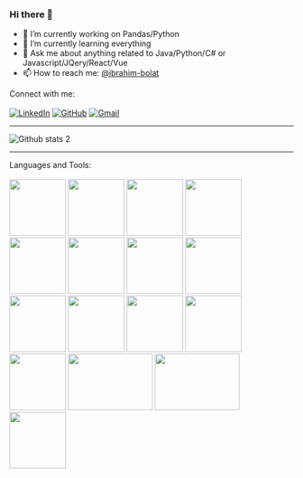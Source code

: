 ### Hi there 👋

- 🔭 I’m currently working on Pandas/Python
- 🌱 I’m currently learning everything
- 💬 Ask me about anything related to Java/Python/C# or Javascript/JQery/React/Vue
- 📫 How to reach me: [@ibrahim-bolat](mailto:ibobolat66@gmail.com)


Connect with me:<br/><br/>
[![LinkedIn](https://img.shields.io/badge/linkedin-%230077B5.svg?style=for-the-badge&logo=linkedin&logoColor=white&link=link)](https://www.linkedin.com/in/ibrahim-bolat-6609451b8/)
[![GitHub](https://img.shields.io/badge/github-%23121011.svg?style=for-the-badge&logo=github&logoColor=white&link=link)](https://github.com/ibrahim-bolat)
[![Gmail](https://img.shields.io/badge/Gmail-D14836?style=for-the-badge&logo=gmail&logoColor=white&link=link)](mailto:ibobolat@66gmail.com)

------------------------------------------------------------------------------------------------------------------------------------------
![Github stats 2](https://github-readme-stats.vercel.app/api?username=ibrahim-bolat&show_icons=true&theme=radical)

------------------------------------------------------------------------------------------------------------------------------------------
Languages and Tools:<br/><br/>
<img src="https://cdn.jsdelivr.net/gh/devicons/devicon/icons/java/java-original.svg" height="100" />
<img src="https://cdn.jsdelivr.net/gh/devicons/devicon/icons/csharp/csharp-original.svg" height="100"/>
<img src="https://cdn.jsdelivr.net/gh/devicons/devicon/icons/python/python-original.svg" height="100"/>
<img src="https://cdn.jsdelivr.net/gh/devicons/devicon/icons/javascript/javascript-original.svg" height="100" />
<img src="https://cdn.jsdelivr.net/gh/devicons/devicon/icons/typescript/typescript-original.svg" height="100" />
<img src="https://cdn.jsdelivr.net/gh/devicons/devicon/icons/jquery/jquery-original.svg" height="100" />
<img src="https://cdn.jsdelivr.net/gh/devicons/devicon/icons/react/react-original.svg" height="100" />
<img src="https://cdn.jsdelivr.net/gh/devicons/devicon/icons/vuejs/vuejs-original.svg" height="100" />
<img src="https://cdn.jsdelivr.net/gh/devicons/devicon/icons/flutter/flutter-original.svg" height="100"/>
<img src="https://cdn.jsdelivr.net/gh/devicons/devicon/icons/html5/html5-original.svg" height="100" />
<img src="https://cdn.jsdelivr.net/gh/devicons/devicon/icons/css3/css3-original.svg" height="100" />
<img src="https://cdn.jsdelivr.net/gh/devicons/devicon/icons/django/django-plain.svg" height="100" />
<img src="https://cdn.jsdelivr.net/gh/devicons/devicon/icons/spring/spring-original.svg" height="100" />
<img src="https://hibernate.org/images/hibernate-logo.svg" height="100" width="150" />
<img src="https://docs.microsoft.com/en-us/windows/images/aspnet.png" height="100" width="150" />
<img src="https://cdn.jsdelivr.net/gh/devicons/devicon/icons/docker/docker-original.svg" height="100"/>

